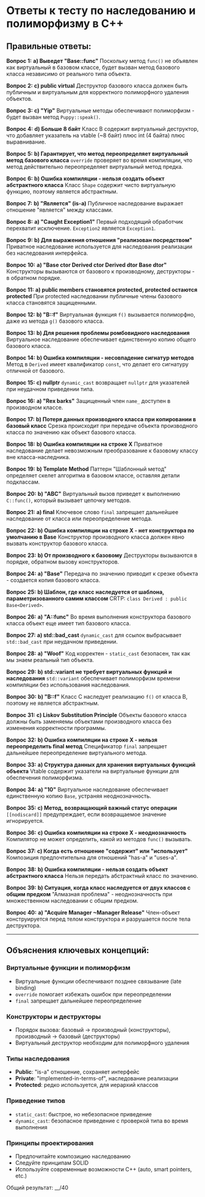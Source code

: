 # Ответы к тесту по наследованию и полиморфизму в C++

## Правильные ответы:

**Вопрос 1:** **a) Выведет "Base::func"**
Поскольку метод `func()` не объявлен как виртуальный в базовом классе, будет вызван метод базового класса независимо от реального типа объекта.

**Вопрос 2:** **c) public virtual**
Деструктор базового класса должен быть публичным и виртуальным для корректного полиморфного удаления объектов.

**Вопрос 3:** **c) "Yip"**
Виртуальные методы обеспечивают полиморфизм - будет вызван метод `Puppy::speak()`.

**Вопрос 4:** **d) Больше 8 байт**
Класс B содержит виртуальный деструктор, что добавляет указатель на vtable (~8 байт) плюс int (4 байта) плюс выравнивание.

**Вопрос 5:** **b) Гарантирует, что метод переопределяет виртуальный метод базового класса**
`override` проверяет во время компиляции, что метод действительно переопределяет виртуальный метод предка.

**Вопрос 6:** **b) Ошибка компиляции - нельзя создать объект абстрактного класса**
Класс `Shape` содержит чисто виртуальную функцию, поэтому является абстрактным.

**Вопрос 7:** **b) "Является" (is-a)**
Публичное наследование выражает отношение "является" между классами.

**Вопрос 8:** **a) "Caught Exception1"**
Первый подходящий обработчик перехватит исключение. `Exception2` является `Exception1`.

**Вопрос 9:** **b) Для выражения отношения "реализован посредством"**
Приватное наследование используется для наследования реализации без наследования интерфейса.

**Вопрос 10:** **a) "Base ctor Derived ctor Derived dtor Base dtor"**
Конструкторы вызываются от базового к производному, деструкторы - в обратном порядке.

**Вопрос 11:** **a) public members становятся protected, protected остаются protected**
При protected наследовании публичные члены базового класса становятся защищенными.

**Вопрос 12:** **b) "B::f"**
Виртуальная функция `f()` вызывается полиморфно, даже из метода `g()` базового класса.

**Вопрос 13:** **b) Для решения проблемы ромбовидного наследования**
Виртуальное наследование обеспечивает единственную копию общего базового класса.

**Вопрос 14:** **b) Ошибка компиляции - несовпадение сигнатур методов**
Метод в `Derived` имеет квалификатор `const`, что делает его сигнатуру отличной от базового.

**Вопрос 15:** **c) nullptr**
`dynamic_cast` возвращает `nullptr` для указателей при неудачном приведении типа.

**Вопрос 16:** **a) "Rex barks"**
Защищенный член `name_` доступен в производном классе.

**Вопрос 17:** **b) Потеря данных производного класса при копировании в базовый класс**
Срезка происходит при передаче объекта производного класса по значению как объект базового класса.

**Вопрос 18:** **b) Ошибка компиляции на строке X**
Приватное наследование делает невозможным преобразование к базовому классу вне класса-наследника.

**Вопрос 19:** **b) Template Method**
Паттерн "Шаблонный метод" определяет скелет алгоритма в базовом классе, оставляя детали подклассам.

**Вопрос 20:** **b) "ABC"**
Виртуальный вызов приведет к выполнению `C::func()`, который вызывает цепочку методов.

**Вопрос 21:** **a) final**
Ключевое слово `final` запрещает дальнейшее наследование от класса или переопределение метода.

**Вопрос 22:** **b) Ошибка компиляции на строке X - нет конструктора по умолчанию в Base**
Конструктор производного класса должен явно вызвать конструктор базового класса.

**Вопрос 23:** **b) От производного к базовому**
Деструкторы вызываются в порядке, обратном вызову конструкторов.

**Вопрос 24:** **a) "Base"**
Передача по значению приводит к срезке объекта - создается копия базового класса.

**Вопрос 25:** **b) Шаблон, где класс наследуется от шаблона, параметризованного самим классом**
CRTP: `class Derived : public Base<Derived>`.

**Вопрос 26:** **a) "A::func"**
Во время выполнения конструктора базового класса объект еще имеет тип базового класса.

**Вопрос 27:** **a) std::bad_cast**
`dynamic_cast` для ссылок выбрасывает `std::bad_cast` при неудачном приведении.

**Вопрос 28:** **a) "Woof"**
Код корректен - `static_cast` безопасен, так как мы знаем реальный тип объекта.

**Вопрос 29:** **b) std::variant не требует виртуальных функций и наследования**
`std::variant` обеспечивает полиморфизм времени компиляции без использования наследования.

**Вопрос 30:** **b) "B::f"**
Класс C наследует реализацию `f()` от класса B, поэтому не является абстрактным.

**Вопрос 31:** **c) Liskov Substitution Principle**
Объекты базового класса должны быть заменяемы объектами производного класса без изменения корректности программы.

**Вопрос 32:** **b) Ошибка компиляции на строке X - нельзя переопределить final метод**
Спецификатор `final` запрещает дальнейшее переопределение виртуального метода.

**Вопрос 33:** **a) Структура данных для хранения виртуальных функций объекта**
Vtable содержит указатели на виртуальные функции для обеспечения полиморфизма.

**Вопрос 34:** **a) "10"**
Виртуальное наследование обеспечивает единственную копию `Base`, устраняя неоднозначность.

**Вопрос 35:** **c) Метод, возвращающий важный статус операции**
`[[nodiscard]]` предупреждает, если возвращаемое значение игнорируется.

**Вопрос 36:** **c) Ошибка компиляции на строке X - неоднозначность**
Компилятор не может определить, какой из методов `func()` вызывать.

**Вопрос 37:** **c) Когда есть отношение "содержит" или "использует"**
Композиция предпочтительна для отношений "has-a" и "uses-a".

**Вопрос 38:** **b) Ошибка компиляции - нельзя создать объект абстрактного класса**
Нельзя передать абстрактный класс по значению.

**Вопрос 39:** **b) Ситуация, когда класс наследуется от двух классов с общим предком**
"Алмазная проблема" - неоднозначность при множественном наследовании с общим предком.

**Вопрос 40:** **a) "Acquire Manager ~Manager Release"**
Член-объект конструируется перед телом конструктора и разрушается после тела деструктора.

---

## Объяснения ключевых концепций:

### Виртуальные функции и полиморфизм
- Виртуальные функции обеспечивают позднее связывание (late binding)
- `override` помогает избежать ошибок при переопределении
- `final` запрещает дальнейшее переопределение

### Конструкторы и деструкторы
- Порядок вызова: базовый → производный (конструкторы), производный → базовый (деструкторы)
- Виртуальный деструктор необходим для полиморфного удаления

### Типы наследования
- **Public**: "is-a" отношение, сохраняет интерфейс
- **Private**: "implemented-in-terms-of", наследование реализации
- **Protected**: редко используется, для иерархий классов

### Приведение типов
- `static_cast`: быстрое, но небезопасное приведение
- `dynamic_cast`: безопасное приведение с проверкой типа во время выполнения

### Принципы проектирования
- Предпочитайте композицию наследованию
- Следуйте принципам SOLID
- Используйте современные возможности C++ (auto, smart pointers, etc.)

Общий результат: __/40 
